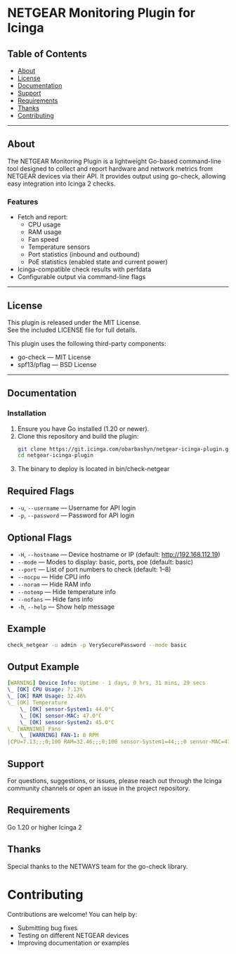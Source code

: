 # NETGEAR Monitoring Plugin for Icinga

## Table of Contents
- [About](#about)  
- [License](#license)  
- [Documentation](#documentation)  
- [Support](#support)  
- [Requirements](#requirements)  
- [Thanks](#thanks)  
- [Contributing](#contributing)
---

## About
The NETGEAR Monitoring Plugin is a lightweight Go-based command-line tool designed to collect and report hardware and network metrics from NETGEAR devices via their API.
It provides output using go-check, allowing easy integration into Icinga 2 checks.

### Features
- Fetch and report:
  - CPU usage  
  - RAM usage  
  - Fan speed  
  - Temperature sensors  
  - Port statistics (inbound and outbound)
  - PoE statistics (enabled state and current power)
- Icinga-compatible check results with perfdata  
- Configurable output via command-line flags  
---

## License
This plugin is released under the MIT License.  
See the included LICENSE file for full details.

This plugin uses the following third-party components:

- go-check — MIT License  
- spf13/pflag — BSD License  

---

## Documentation

### Installation
1. Ensure you have Go installed (1.20 or newer).  
2. Clone this repository and build the plugin:
   ```bash
   git clone https://git.icinga.com/obarbashyn/netgear-icinga-plugin.git
   cd netgear-icinga-plugin
3. The binary to deploy is located in bin/check-netgear


## Required Flags
- `-u`, `--username` — Username for API login
- `-p`, `--password` — Password for API login

## Optional Flags
- `-H`, `--hostname` — Device hostname or IP (default: http://192.168.112.19)
- `--mode` — Modes to display: basic, ports, poe (default: basic)
- `--port` — List of port numbers to check (default: 1–8)
- `--nocpu` — Hide CPU info
- `--noram` — Hide RAM info
- `--notemp` — Hide temperature info
- `--nofans` — Hide fans info
- `-h`, `--help` — Show help message

## Example
```bash
check_netgear -u admin -p VerySecurePassword --mode basic
```

## Output Example
```yaml
[WARNING] Device Info: Uptime - 1 days, 0 hrs, 31 mins, 29 secs
\_ [OK] CPU Usage: 7.13%
\_ [OK] RAM Usage: 32.46%
\_ [OK] Temperature
    \_ [OK] sensor-System1: 44.0°C
    \_ [OK] sensor-MAC: 47.0°C
    \_ [OK] sensor-System2: 45.0°C
\_ [WARNING] Fans
    \_ [WARNING] FAN-1: 0 RPM
|CPU=7.13;;;0;100 RAM=32.46;;;0;100 sensor-System1=44;;;0 sensor-MAC=47;;;0 sensor-System2=45;;;0 'Fans speed'=0;;;0
```

## Support
For questions, suggestions, or issues, please reach out through the Icinga community channels or open an issue in the project repository.

## Requirements
Go 1.20 or higher
Icinga 2

## Thanks
Special thanks to the NETWAYS team for the go-check library.

# Contributing
Contributions are welcome!
You can help by:
- Submitting bug fixes
- Testing on different NETGEAR devices
- Improving documentation or examples
